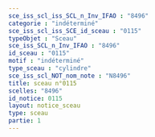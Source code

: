 ```yaml
---
sce_iss_scl_iss_SCL_n_Inv_IFAO : "8496"
categorie : "indéterminé"
sce_iss_scl_iss_SCE_id_sceau : "0115"
typeObjet : "Sceau"
sce_iss_SCL_n_Inv_IFAO : "8496"
id_sceau : "0115"
motif : "indéterminé"
type_sceau : "cylindre"
sce_iss_scl_NOT_nom_note : "N8496"
title: sceau n°0115
scelles: "8496"
id_notice: 0115
layout: notice_sceau
type: sceau
partie: 1
---
```

